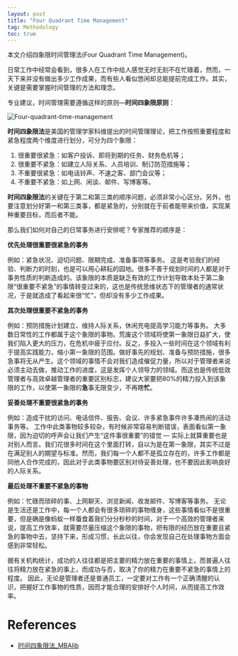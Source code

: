 ```yaml
---
layout: post
title: "Four Quadrant Time Management"
tag: Methodology
toc: true
---
```


本文介绍四象限时间管理法(Four Quadrant Time Management)。

<!--more-->

日常工作中经常会看到，很多人在工作中给人感觉无时无刻不在忙碌着，然而，一天下来并没有做出多少工作成果，而有些人看似悠闲却总能提前完成工作。其实，关键是需要掌握时间管理的方法和理念。

专业建议，时间管理需要遵循这样的原则—**时间四象限原则**：

![Four-quadrant-time-management](/assets/Four-quadrant-time-management.jpeg)

**时间四象限法**是美国的管理学家科维提出的时间管理理论，把工作按照重要程度和紧急程度两个维度进行划分，可分为四个象限：

1. 很重要很紧急：如客户投诉、即将到期的任务、财务危机等；
2. 很重要不紧急：如建立人际关系、人员培训、制订防范措施等；
3. 不重要很紧急：如电话铃声、不速之客、部门会议等；
4. 不重要不紧急：如上网、闲谈、邮件、写博客等。

**时间四象限法**的关键在于第二和第三类的顺序问题，必须非常小心区分。另外，也要注意划分好第一和第三类事，都是紧急的，分别就在于前者能带来价值，实现某种重要目标，而后者不能。

那么我们如何对自己的日常事务进行安排呢？专家推荐的顺序是：

**优先处理很重要很紧急的事务**

例如：紧急状况、迫切问题、限期完成、准备事项等事务。
这是考验我们的经验、判断力的时刻，也是可以用心耕耘的园地。很多不善于规划时间的人都是对于事务性质的判断造成的。该象限的本质是缺乏有效的工作计划导致本处于第二象限“很重要不紧急”的事情转变过来的，这也是传统思维状态下的管理者的通常状况，于是就造成了看起来很“忙”，但却没有多少工作成果。

**其次处理很重要不紧急的事务**

例如：预防措施计划建立、维持人际关系，休闲充电提高学习能力等事务。
大多数日常性的工作都属于这个象限的事物。荒废这个领域将使第一象限日益扩大，使我们陷入更大的压力，在危机中疲于应付。反之，多投入一些时间在这个领域有利于提高实践能力，缩小第一象限的范围。做好事先的规划、准备与预防措施，很多急事将无从产生。这个领域的事情不会对我们造成催促力量，所以对于管理者来说必须主动去做，推动工作的进度，这是发挥个人领导力的领域。而这也是传统低效管理者与高效卓越管理者的重要区别标志，建议大家要把80%的精力投入到该象限的工作，以使第一象限的**急**事无限变少，不再瞎**忙**。

**妥善处理不重要很紧急的事务**

例如：造成干扰的访问、电话信件、报告、会议、许多紧急事件许多凑热闹的活动事务等。
工作中此类事物较多较杂，有时候非常容易判断错误，表面看似第一象限，因为迫切的呼声会让我们产生“这件事很重要”的错觉 — 实际上就算重要也是对别人而言。我们花很多时间在这个里面打转，自以为是在第一象限，其实不过是在满足别人的期望与标准。然而，我们每一个人都不是孤立存在的，许多工作都是同他人合作完成的，因此对于此类事物要区别对待妥善处理，也不要因此影响良好的人际关系。

**最后处理不重要不紧急的事物**

例如：忙碌而琐碎的事、上网聊天、浏览新闻、收发邮件、写博客等事务。
无论是生活还是工作中，每一个人都会有很多琐碎的事物缠身，这些事情看似不是很重要，但是确是像蚂蚁一样蚕食着我们分分秒秒的时间，对于一个高效的管理者来说，提高工作效率，就需要尽量压缩这个象限的事物，把有限的经历放在重要且紧急的事物中去，坚持下来，形成习惯，长此以往，你会发现自己在处理事物方面会感到非常轻松。

据有关机构统计，成功的人往往都是把主要的精力放在重要的事情上，而普遍人往往将精力放在紧急的事上，而成功与否，取决了你的精力在重要不紧急的事情上的程度。 因此，无论是管理者还是普通员工，一定要对工作有一个正确清醒的认识，把握好工作事物的性质，因而才能合理的安排好个人时间，从而提高工作效率。

# References

* [时间四象限法_MBAlib](http://wiki.mbalib.com/wiki/%E6%97%B6%E9%97%B4%E2%80%9C%E5%9B%9B%E8%B1%A1%E9%99%90%E2%80%9D%E6%B3%95)

